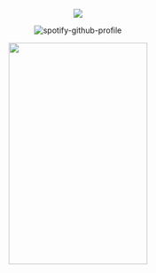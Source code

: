 <div align="center">

![](https://komarev.com/ghpvc/?username=weather-girl&label=raindrop&color=76ade8)
  
![spotify-github-profile](https://spotify-github-profile.kittinanx.com/api/view?uid=0peo08kixd2cq5azcvpkxhvb5&cover_image=true&theme=natemoo-re&show_offline=false&background_color=121212&interchange=false&bar_color=76ade8&bar_color_cover=false)

<img src="https://github.com/user-attachments/assets/7c506b79-15c9-448f-a18b-4a34d02d6578" width="250" height="400"/>
</div>
